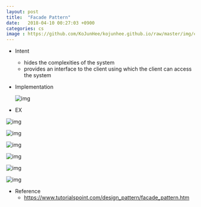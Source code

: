 ```yaml
---
layout: post
title:  "Facade Pattern"
date:   2018-04-10 00:27:03 +0900
categories: cs
image : https://github.com/KoJunHee/kojunhee.github.io/raw/master/img/cs_img.jpg
---
```




- Intent

  - hides the complexities of the system 
  - provides an interface to the client using which the client can access the system

- Implementation

  ![img](https://github.com/KoJunHee/kojunhee.github.io/raw/master/img/facadeImple.png)


- EX

![img](https://github.com/KoJunHee/kojunhee.github.io/raw/master/img/fa01.png)

![img](https://github.com/KoJunHee/kojunhee.github.io/raw/master/img/fa02.png)

![img](https://github.com/KoJunHee/kojunhee.github.io/raw/master/img/fa03.png)

![img](https://github.com/KoJunHee/kojunhee.github.io/raw/master/img/fa04.png)

![img](https://github.com/KoJunHee/kojunhee.github.io/raw/master/img/fa05.png)

![img](https://github.com/KoJunHee/kojunhee.github.io/raw/master/img/fa06.png)

- Reference
  - <https://www.tutorialspoint.com/design_pattern/facade_pattern.htm>





